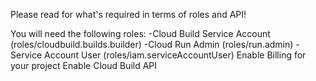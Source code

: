 Please read for what's required in terms of roles and API!

You will need the following roles:
  -Cloud Build Service Account (roles/cloudbuild.builds.builder)
  -Cloud Run Admin (roles/run.admin)
  -Service Account User (roles/iam.serviceAccountUser)
Enable Billing for your project
Enable Cloud Build API
